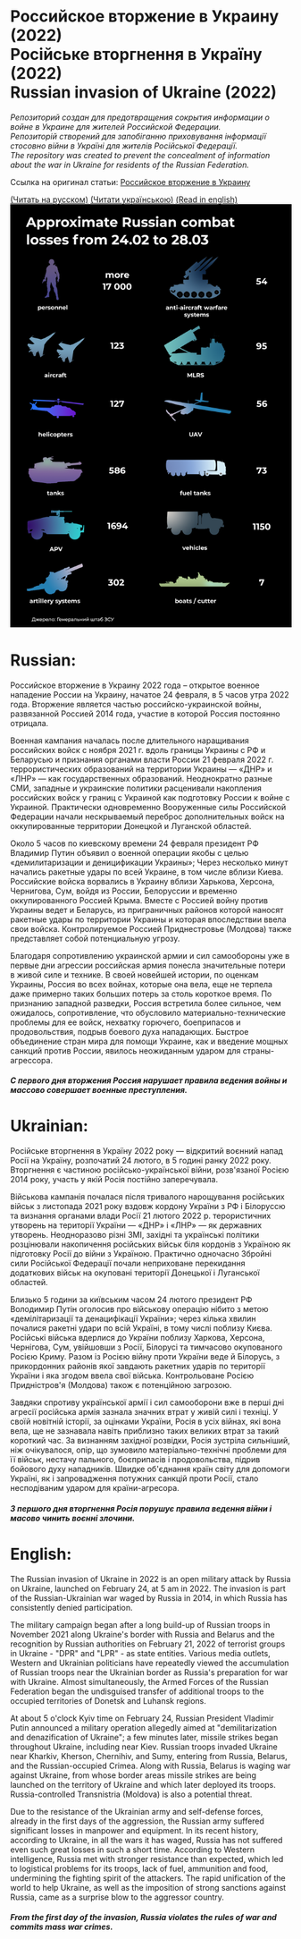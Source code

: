 # Российское вторжение в Украину (2022)<br>Російське вторгнення в Україну (2022)<br> Russian invasion of Ukraine (2022)

*Репозиторий создан для предотвращения сокрытия информации о войне в Украине для жителей Российской Федерации.*<br>
*Репозиторій створений для запобіганню приховування інформації стосовно війни в Україні для жителів Російської Федерації.*<br>
*The repository was created to prevent the concealment of information about the war in Ukraine for residents of the Russian Federation.*

Ссылка на оригинал статьи: [Российское вторжение в Украину](https://uk.wikipedia.org/wiki/%D0%A0%D0%BE%D1%81%D1%96%D0%B9%D1%81%D1%8C%D0%BA%D0%B5_%D0%B2%D1%82%D0%BE%D1%80%D0%B3%D0%BD%D0%B5%D0%BD%D0%BD%D1%8F_%D0%B2_%D0%A3%D0%BA%D1%80%D0%B0%D1%97%D0%BD%D1%83_(2022))

[(Читать на русском)](#Russian)
[(Читати українською)](#Ukrainian)
[(Read in english)](#English)
![alt text](report.png)

# Russian:
Российское вторжение в Украину 2022 года – открытое военное нападение России на Украину, начатое 24 февраля, в 5 часов утра 2022 года. Вторжение является частью российско-украинской войны, развязанной Россией 2014 года, участие в которой Россия постоянно отрицала.

Военная кампания началась после длительного наращивания российских войск с ноября 2021 г. вдоль границы Украины с РФ и Беларусью и признания органами власти России 21 февраля 2022 г. террористических образований на территории Украины — «ДНР» и «ЛНР» — как государственных образований. Неоднократно разные СМИ, западные и украинские политики расценивали накопления российских войск у границ с Украиной как подготовку России к войне с Украиной. Практически одновременно Вооруженные силы Российской Федерации начали нескрываемый переброс дополнительных войск на оккупированные территории Донецкой и Луганской областей.

Около 5 часов по киевскому времени 24 февраля президент РФ Владимир Путин объявил о военной операции якобы с целью «демилитаризации и деницификации Украины»; Через несколько минут начались ракетные удары по всей Украине, в том числе вблизи Киева. Российские войска ворвались в Украину вблизи Харькова, Херсона, Чернигова, Сум, войдя из России, Белоруссии и временно оккупированного Россией Крыма. Вместе с Россией войну против Украины ведет и Беларусь, из приграничных районов которой наносят ракетные удары по территории Украины и которая впоследствии ввела свои войска. Контролируемое Россией Приднестровье (Молдова) также представляет собой потенциальную угрозу.

Благодаря сопротивлению украинской армии и сил самообороны уже в первые дни агрессии российская армия понесла значительные потери в живой силе и технике. В своей новейшей истории, по оценкам Украины, Россия во всех войнах, которые она вела, еще не терпела даже примерно таких больших потерь за столь короткое время. По признанию западной разведки, Россия встретила более сильное, чем ожидалось, сопротивление, что обусловило материально-технические проблемы для ее войск, нехватку горючего, боеприпасов и продовольствия, подрыв боевого духа нападающих. Быстрое объединение стран мира для помощи Украине, как и введение мощных санкций против России, явилось неожиданным ударом для страны-агрессора.

##### С первого дня вторжения Россия нарушает правила ведения войны и массово совершает военные преступления.

# Ukrainian:

Російське вторгнення в Україну 2022 року — відкритий воєнний напад Росії на Україну, розпочатий 24 лютого, в 5 годині ранку 2022 року. Вторгнення є частиною російсько-української війни, розв'язаної Росією 2014 року, участь у якій Росія постійно заперечувала.

Військова кампанія почалася після тривалого нарощування російських військ з листопада 2021 року вздовж кордону України з РФ і Білоруссю та визнання органами влади Росії 21 лютого 2022 р. терористичних утворень на території України — «ДНР» і «ЛНР» — як державних утворень. Неодноразово різні ЗМІ, західні та українські політики розцінювали накопичення російських військ біля кордонів з Україною як підготовку Росії до війни з Україною. Практично одночасно Збройні сили Російської Федерації почали неприховане перекидання додаткових військ на окуповані території Донецької і Луганської областей.

Близько 5 години за київським часом 24 лютого президент РФ Володимир Путін оголосив про військову операцію нібито з метою «демілітаризації та денацифікації України»; через кілька хвилин почалися ракетні удари по всій Україні, в тому числі поблизу Києва. Російські війська вдерлися до України поблизу Харкова, Херсона, Чернігова, Сум, увійшовши з Росії, Білорусі та тимчасово окупованого Росією Криму. Разом із Росією війну проти України веде й Білорусь, з прикордонних районів якої завдають ракетних ударів по території України і яка згодом ввела свої війська. Контрольоване Росією Придністров'я (Молдова) також є потенційною загрозою.

Завдяки спротиву української армії і сил самооборони вже в перші дні агресії російська армія зазнала значних втрат у живій силі і техніці. У своїй новітній історії, за оцінками України, Росія в усіх війнах, які вона вела, ще не зазнавала навіть приблизно таких великих втрат за такий короткий час. За визнанням західної розвідки, Росія зустріла сильніший, ніж очікувалося, опір, що зумовило матеріально-технічні проблеми для її військ, нестачу пального, боєприпасів і продовольства, підрив бойового духу нападників. Швидке об'єднання країн світу для допомоги Україні, як і запровадження потужних санкцій проти Росії, стало несподіваним ударом для країни-агресора.

##### З першого дня вторгнення Росія порушує правила ведення війни і масово чинить воєнні злочини.

# English:
The Russian invasion of Ukraine in 2022 is an open military attack by Russia on Ukraine, launched on February 24, at 5 am in 2022. The invasion is part of the Russian-Ukrainian war waged by Russia in 2014, in which Russia has consistently denied participation.

The military campaign began after a long build-up of Russian troops in November 2021 along Ukraine's border with Russia and Belarus and the recognition by Russian authorities on February 21, 2022 of terrorist groups in Ukraine - "DPR" and "LPR" - as state entities. Various media outlets, Western and Ukrainian politicians have repeatedly viewed the accumulation of Russian troops near the Ukrainian border as Russia's preparation for war with Ukraine. Almost simultaneously, the Armed Forces of the Russian Federation began the undisguised transfer of additional troops to the occupied territories of Donetsk and Luhansk regions.

At about 5 o'clock Kyiv time on February 24, Russian President Vladimir Putin announced a military operation allegedly aimed at "demilitarization and denazification of Ukraine"; a few minutes later, missile strikes began throughout Ukraine, including near Kiev. Russian troops invaded Ukraine near Kharkiv, Kherson, Chernihiv, and Sumy, entering from Russia, Belarus, and the Russian-occupied Crimea. Along with Russia, Belarus is waging war against Ukraine, from whose border areas missile strikes are being launched on the territory of Ukraine and which later deployed its troops. Russia-controlled Transnistria (Moldova) is also a potential threat.

Due to the resistance of the Ukrainian army and self-defense forces, already in the first days of the aggression, the Russian army suffered significant losses in manpower and equipment. In its recent history, according to Ukraine, in all the wars it has waged, Russia has not suffered even such great losses in such a short time. According to Western intelligence, Russia met with stronger resistance than expected, which led to logistical problems for its troops, lack of fuel, ammunition and food, undermining the fighting spirit of the attackers. The rapid unification of the world to help Ukraine, as well as the imposition of strong sanctions against Russia, came as a surprise blow to the aggressor country.

##### From the first day of the invasion, Russia violates the rules of war and commits mass war crimes.